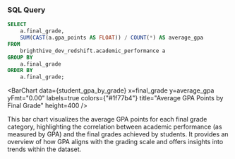 ### SQL Query
```sql student_gpa_by_grade
SELECT
    a.final_grade,
    SUM(CAST(a.gpa_points AS FLOAT)) / COUNT(*) AS average_gpa
FROM
    brighthive_dev_redshift.academic_performance a
GROUP BY
    a.final_grade
ORDER BY
    a.final_grade;
```

<BarChart
    data={student_gpa_by_grade}
    x=final_grade
    y=average_gpa
    yFmt="0.00"
    labels=true
    colors={"#1f77b4"}
    title="Average GPA Points by Final Grade"
    height=400
/>

This bar chart visualizes the average GPA points for each final grade category, highlighting the correlation between academic performance (as measured by GPA) and the final grades achieved by students. It provides an overview of how GPA aligns with the grading scale and offers insights into trends within the dataset.